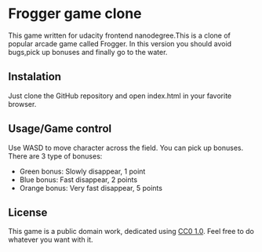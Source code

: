 # Frogger game clone
This game written for udacity frontend nanodegree.This is a clone of popular arcade game called Frogger.
In this version you should avoid bugs,pick up bonuses and finally go to the water.

## Instalation
Just clone the GitHub repository and open index.html in your favorite browser.

## Usage/Game control
Use WASD to move character across the field.
You can pick up bonuses.
There are 3 type of bonuses:
* Green bonus: Slowly disappear, 1 point
* Blue bonus: Fast disappear, 2 points
* Orange bonus: Very fast disappear, 5 points

## License

This game is a public domain work, dedicated using
[CC0 1.0](https://creativecommons.org/publicdomain/zero/1.0/). Feel free to do
whatever you want with it.